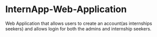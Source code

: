 # InternApp-Web-Application
Web Application that allows users to create an account(as internships seekers) and allows login for both the admins and internship seekers.
